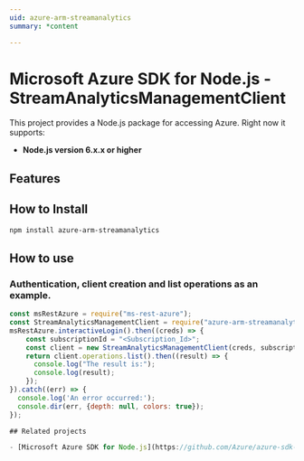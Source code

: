 ```yaml
---
uid: azure-arm-streamanalytics
summary: *content

---
```

# Microsoft Azure SDK for Node.js - StreamAnalyticsManagementClient
This project provides a Node.js package for accessing Azure. Right now it supports:
- **Node.js version 6.x.x or higher**

## Features


## How to Install

```bash
npm install azure-arm-streamanalytics
```

## How to use

### Authentication, client creation and list operations as an example.

```javascript
const msRestAzure = require("ms-rest-azure");
const StreamAnalyticsManagementClient = require("azure-arm-streamanalytics");
msRestAzure.interactiveLogin().then((creds) => {
    const subscriptionId = "<Subscription_Id>";
    const client = new StreamAnalyticsManagementClient(creds, subscriptionId);
    return client.operations.list().then((result) => {
      console.log("The result is:");
      console.log(result);
    });
}).catch((err) => {
  console.log('An error occurred:');
  console.dir(err, {depth: null, colors: true});
});

## Related projects

- [Microsoft Azure SDK for Node.js](https://github.com/Azure/azure-sdk-for-node)
